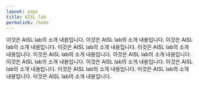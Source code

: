 ```yaml
---
layout: page
title: AISL lab
permalink: /home
---
```


이것은 AISL lab의 소개 내용입니다. 이것은 AISL lab의 소개 내용입니다. 이것은 AISL lab의 소개 내용입니다. 이것은 AISL lab의 소개 내용입니다. 이것은 AISL lab의 소개 내용입니다. 이것은 AISL lab의 소개 내용입니다. 이것은 AISL lab의 소개 내용입니다. 이것은 AISL lab의 소개 내용입니다. 이것은 AISL lab의 소개 내용입니다. 이것은 AISL lab의 소개 내용입니다. 이것은 AISL lab의 소개 내용입니다. 이것은 AISL lab의 소개 내용입니다. 이것은 AISL lab의 소개 내용입니다. 